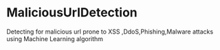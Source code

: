 # MaliciousUrlDetection
Detecting for malicious url prone to XSS ,DdoS,Phishing,Malware attacks using Machine Learning algorithm
